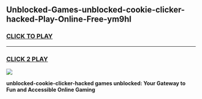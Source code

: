 
## Unblocked-Games-unblocked-cookie-clicker-hacked-Play-Online-Free-ym9hl
<h3>
<a href="https://premium76.site?title=unblocked-cookie-clicker-hacked&ref=26A">CLICK TO PLAY</a></h3>
<hr>

<h3>
<a href="https://premium76.site?title=unblocked-cookie-clicker-hacked&ref=26A">CLICK 2 PLAY</a>
  
</h3>

<a href="https://premium76.site?title=unblocked-cookie-clicker-hacked&ref=26A"><img src="https://clearcache.store/games.png"></a>


**unblocked-cookie-clicker-hacked games unblocked: Your Gateway to Fun and Accessible Online Gaming**
